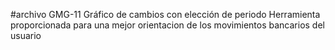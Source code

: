 #archivo GMG-11 Gráfico de cambios con elección de periodo
Herramienta proporcionada para una mejor orientacion de los movimientos bancarios del usuario